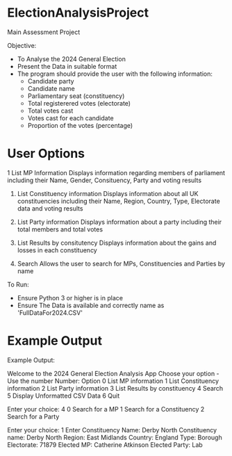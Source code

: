 # ElectionAnalysisProject
Main Assessment Project

Objective: 

- To Analyse the 2024 General Election
- Present the Data in suitable format
- The program should provide the user with the following information:
    - Candidate party
    - Candidate name
    - Parliamentary seat (constituency)
    - Total registerered votes (electorate)
    - Total votes cast
    - Votes cast for each candidate
    - Proportion of the votes (percentage)

# User Options

1 List MP Information
    Displays information regarding members of parliament including their Name, Gender, Consituency, Party and voting results

1. List Constituency information
    Displays information about all UK constituencies including their Name, Region, Country, Type, Electorate data and voting results

2. List Party information
    Displays information about a party including their total members and total votes

3. List Results by consitutency
    Displays information about the gains and losses in each constituency

4. Search
    Allows the user to search for MPs, Constituencies and Parties by name

To Run:
- Ensure Python 3 or higher is in place
- Ensure The Data is available and correctly name as 'FullDataFor2024.CSV' 

# Example Output

Example Output:

Welcome to the 2024 General Election Analysis App
Choose your option - Use the number
Number:  Option
0        List MP information
1        List Constituency information
2        List Party information
3        List Results by constituency
4        Search
5        Display Unformatted CSV Data
6        Quit

Enter your choice: 4
0        Search for a MP
1        Search for a Constituency
2        Search for a Party

Enter your choice: 1
Enter Constituency Name: Derby North
Constituency name: Derby North                              Region: East Midlands                  Country: England                   Type: Borough              Electorate: 71879                Elected MP: Catherine Atkinson        Elected Party: Lab